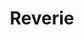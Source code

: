 ---
title: Reverie
img: ../imgs/VirtualProduction/EmaraDesertICVFX.jpg
link:
alt_text: Nhut Do projection screen wall ICVFX in camera visual effects virtual production
gallery_dir: "../imgs/VirtualProduction/"
---